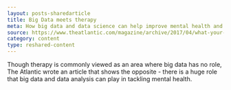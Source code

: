 ```yaml
---
layout: posts-sharedarticle
title: Big Data meets therapy
meta: How big data and data science can help improve mental health and assist therapists doing therapy work.
source: https://www.theatlantic.com/magazine/archive/2017/04/what-your-therapist-doesnt-know/517797/
category: content
type: reshared-content
---
```



Though therapy is commonly viewed as an area where big data has no role, The Atlantic wrote an article that shows the opposite - there is a huge role that big data and data analysis can play in tackling mental health.
